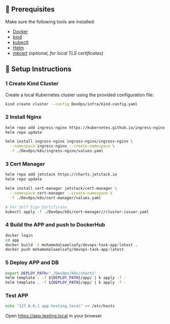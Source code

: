 ## 🧰 Prerequisites

Make sure the following tools are installed:

- [Docker](https://www.docker.com/)
- [kind](https://kind.sigs.k8s.io/docs/user/quick-start/)
- [kubectl](https://kubernetes.io/docs/tasks/tools/)
- [Helm](https://helm.sh/docs/intro/install/)
- [mkcert](https://github.com/FiloSottile/mkcert) *(optional, for local TLS certificates)*


## 🚀 Setup Instructions

### 1 Create Kind Cluster

Create a local Kubernetes cluster using the provided configuration file:

```bash
kind create cluster --config DevOps/infra/kind-config.yaml
```

### 2 Install Nginx

```bash
helm repo add ingress-nginx https://kubernetes.github.io/ingress-nginx
helm repo update

helm install ingress-nginx ingress-nginx/ingress-nginx \
  --namespace ingress-nginx --create-namespace \
  -f ./DevOps/k8s/ingress-nginx/values.yaml
```

### 3 Cert Manager

```bash
helm repo add jetstack https://charts.jetstack.io
helm repo update

helm install cert-manager jetstack/cert-manager \
  --namespace cert-manager --create-namespace \
  -f ./DevOps/k8s/cert-manager/values.yaml

# For Self Sign Certificate
kubectl apply -f ./DevOps/k8s/cert-manager//cluster-issuer.yaml
```

### 4 Build the APP  and push to DockerHub
```bash
docker login
cd app
docker build -t mohamedalaaelsafy/devops-task-app:latest . 
docker push mohamedalaaelsafy/devops-task-app:latest
```


### 5 Deploy APP and DB

```bash
export DEPLOY_PATH="./DevOps/k8s/charts"
helm template . -f ${DEPLOY_PATH}/app/ | k apply -f - 
helm template . -f ${DEPLOY_PATH}/app/ | k apply -f - 
```

### Test APP 

```bash
echo "127.0.0.1 app.testing.local" >> /etc/hosts
```
Open https://app.testing.local in your browser

